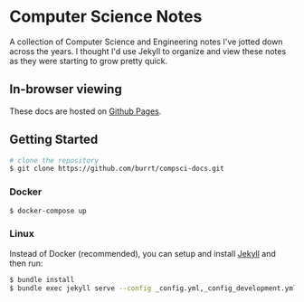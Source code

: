 # Computer Science Notes

A collection of Computer Science and Engineering notes I've jotted down across the years.
I thought I'd use Jekyll to organize and view these notes as they were starting to grow pretty quick.

## In-browser viewing

These docs are hosted on [Github Pages](https://burrt.github.io/compsci-docs/).

## Getting Started

```sh
# clone the repository
$ git clone https://github.com/burrt/compsci-docs.git
```

### Docker

```bash
$ docker-compose up
```

### Linux

Instead of Docker (recommended), you can setup and install [Jekyll](https://jekyllrb.com/docs/) and then run:

```bash
$ bundle install
$ bundle exec jekyll serve --config _config.yml,_config_development.yml
```
